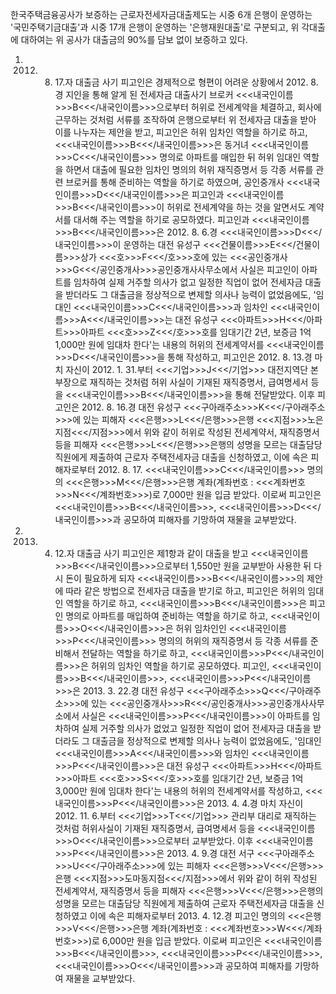 한국주택금융공사가 보증하는 근로자전세자금대출제도는 시중 6개 은행이 운영하는 '국민주택기금대출'과 시중 17개 은행이 운영하는 '은행재원대출'로 구분되고, 위 각대출에 대하여는 위 공사가 대출금의 90%를 담보 없이 보증하고 있다.
1. 2012. 8. 17.자 대출금 사기
피고인은 경제적으로 형편이 어려운 상황에서 2012. 8.경 지인을 통해 알게 된 전세자금 대출사기 브로커 <<<내국인이름>>>B<<</내국인이름>>>으로부터 허위로 전세계약을 체결하고, 회사에 근무하는 것처럼 서류를 조작하여 은행으로부터 위 전세자금 대출을 받아 이를 나누자는 제안을 받고, 피고인은 허위 임차인 역할을 하기로 하고, <<<내국인이름>>>B<<</내국인이름>>>은 동거녀 <<<내국인이름>>>C<<</내국인이름>>> 명의로 아파트를 매입한 뒤 허위 임대인 역할을 하면서 대출에 필요한 임차인 명의의 허위 재직증명서 등 각종 서류를 관련 브로커를 통해 준비하는 역할을 하기로 하였으며, 공인중개사 <<<내국인이름>>>D<<</내국인이름>>>은 피고인과 <<<내국인이름>>>B<<</내국인이름>>>이 허위로 전세계약을 하는 것을 알면서도 계약서를 대서해 주는 역할을 하기로 공모하였다.
피고인과 <<<내국인이름>>>B<<</내국인이름>>>은 2012. 8. 6.경 <<<내국인이름>>>D<<</내국인이름>>>이 운영하는 대전 유성구 <<<건물이름>>>E<<</건물이름>>>상가 <<<호>>>F<<</호>>>호에 있는 <<<공인중개사>>>G<<</공인중개사>>>공인중개사사무소에서 사실은 피고인이 아파트를 임차하여 실제 거주할 의사가 없고 일정한 직업이 없어 전세자금 대출을 받더라도 그 대출금을 정상적으로 변제할 의사나 능력이 없었음에도, '임대인 <<<내국인이름>>>C<<</내국인이름>>>과 임차인 <<<내국인이름>>>A<<</내국인이름>>>는 대전 유성구 <<<아파트>>>H<<</아파트>>>아파트 <<<호>>>Z<<</호>>>호를 임대기간 2년, 보증금 1억 1,000만 원에 임대차 한다'는 내용의 허위의 전세계약서를 <<<내국인이름>>>D<<</내국인이름>>>을 통해 작성하고, 피고인은 2012. 8. 13.경 마치 자신이 2012. 1. 31.부터 <<<기업>>>J<<</기업>>> 대전지역단 본부장으로 재직하는 것처럼 허위 사실이 기재된 재직증명서, 급여명세서 등을 <<<내국인이름>>>B<<</내국인이름>>>을 통해 전달받았다.
이후 피고인은 2012. 8. 16.경 대전 유성구 <<<구아래주소>>>K<<</구아래주소>>>에 있는 피해자 <<<은행>>>L<<</은행>>>은행 <<<지점>>>노은지점<<</지점>>>에서 위와 같이 허위로 작성된 전세계약서, 재직증명서 등을 피해자 <<<은행>>>L<<</은행>>>은행의 성명을 모르는 대출담당 직원에게 제출하여 근로자 주택전세자금 대출을 신청하였고, 이에 속은 피해자로부터 2012. 8. 17. <<<내국인이름>>>C<<</내국인이름>>> 명의의 <<<은행>>>M<<</은행>>>은행 계좌(계좌번호 : <<<계좌번호>>>N<<</계좌번호>>>)로 7,000만 원을 입금 받았다.
이로써 피고인은 <<<내국인이름>>>B<<</내국인이름>>>, <<<내국인이름>>>D<<</내국인이름>>>과 공모하여 피해자를 기망하여 재물을 교부받았다.
2. 2013. 4. 12.자 대출금 사기
피고인은 제1항과 같이 대출을 받고 <<<내국인이름>>>B<<</내국인이름>>>으로부터 1,550만 원을 교부받아 사용한 뒤 다시 돈이 필요하게 되자 <<<내국인이름>>>B<<</내국인이름>>>의 제안에 따라 같은 방법으로 전세자금 대출을 받기로 하고, 피고인은 허위의 임대인 역할을 하기로 하고, <<<내국인이름>>>B<<</내국인이름>>>은 피고인 명의로 아파트를 매입하여 준비하는 역할을 하기로 하고, <<<내국인이름>>>O<<</내국인이름>>>은 허위 임차인인 <<<내국인이름>>>P<<</내국인이름>>> 명의의 허위의 재직증명서 등 각종 서류를 준비해서 전달하는 역할을 하기로 하고, <<<내국인이름>>>P<<</내국인이름>>>은 허위의 임차인 역할을 하기로 공모하였다.
피고인, <<<내국인이름>>>B<<</내국인이름>>>, <<<내국인이름>>>P<<</내국인이름>>>은 2013. 3. 22.경 대전 유성구 <<<구아래주소>>>Q<<</구아래주소>>>에 있는 <<<공인중개사>>>R<<</공인중개사>>>공인중개사사무소에서 사실은 <<<내국인이름>>>P<<</내국인이름>>>이 아파트를 임차하여 실제 거주할 의사가 없었고 일정한 직업이 없어 전세자금 대출을 받더라도 그 대출금을 정상적으로 변제할 의사나 능력이 없었음에도, '임대인 <<<내국인이름>>>A<<</내국인이름>>>와 임차인 <<<내국인이름>>>P<<</내국인이름>>>은 대전 유성구 <<<아파트>>>H<<</아파트>>>아파트 <<<호>>>S<<</호>>>호를 임대기간 2년, 보증금 1억 3,000만 원에 임대차 한다'는 내용의 허위의 전세계약서를 작성하고, <<<내국인이름>>>P<<</내국인이름>>>은 2013. 4. 4.경 마치 자신이 2012. 11. 6.부터 <<<기업>>>T<<</기업>>> 관리부 대리로 재직하는 것처럼 허위사실이 기재된 재직증명서, 급여명세서 등을 <<<내국인이름>>>O<<</내국인이름>>>으로부터 교부받았다.
이후 <<<내국인이름>>>P<<</내국인이름>>>은 2013. 4. 9.경 대전 서구 <<<구아래주소>>>U<<</구아래주소>>>에 있는 피해자 <<<은행>>>V<<</은행>>>은행 <<<지점>>>도마동지점<<</지점>>>에서 위와 같이 허위 작성된 전세계약서, 재직증명서 등을 피해자 <<<은행>>>V<<</은행>>>은행의 성명을 모르는 대출담당 직원에게 제출하여 근로자 주택전세자금 대출을 신청하였고 이에 속은 피해자로부터 2013. 4. 12.경 피고인 명의의 <<<은행>>>V<<</은행>>>은행 계좌(계좌번호 : <<<계좌번호>>>W<<</계좌번호>>>)로 6,000만 원을 입금 받았다.
이로써 피고인은 <<<내국인이름>>>B<<</내국인이름>>>, <<<내국인이름>>>P<<</내국인이름>>>, <<<내국인이름>>>O<<</내국인이름>>>과 공모하여 피해자를 기망하여 재물을 교부받았다.